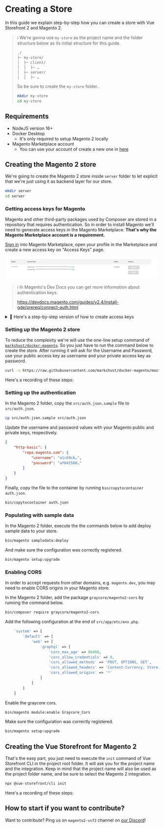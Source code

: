 # Creating a Store

In this guide we explain step-by-step how you can create a store with Vue Storefront 2 and Magento 2.

> ℹ️ We're gonna use `my-store` as the project name and the folder structure below as its initial structure for this guide.
>
> ```
> ./
> ├─ my-store/
> │  ├─ client/
> │  │  ├─ …
> │  ├─ server/
> │  │  ├─ …
> ```
>
> So be sure to create the `my-store` folder..
>
> ```sh
> mkdir my-store
> cd my-store
> ```

## Requirements

- NodeJS version 16+
- Docker Desktop
  - It's only required to setup Magento 2 locally
- Magento Marketplace account
  - You can use your account of create a new one in [here](https://account.magento.com/customer/account/create/)

## Creating the Magento 2 store

We're going to create the Magento 2 store inside `server` folder to let explicit that we're just using it as backend layer for our store.

```sh
mkdir server
cd server
```

### Getting access keys for Magento

Magento and other third-party packages used by Composer are stored in a repository that requires authentication. So in order to install Magento we'll need to generate access keys in the Magento Marketplace. **That's why the Magento Marketplace account is a requirement.**

[Sign in](https://account.magento.com/customer/account/login) into Magento Marketplace, open your profile in the Marketplace and create a new access key on "Access Keys" page.

![Magento Marketplace generated access keys](../assets/images/magento-marketplace-access-keys.jpg)

> ℹ️ In Magento's Dev Docs you can get more information about authentication keys.
>
> <https://devdocs.magento.com/guides/v2.4/install-gde/prereq/connect-auth.html>

<details>
  <summary>🧵 Here's a step-by-step version of how to create access keys</summary>

1. [Sign in](https://account.magento.com/customer/account/login) into Magento Marketplace;

   ![Magento Marketplace sign-in form](../assets/images/magento-marketplace-signin-form.jpg)

2. In your Magento Account page, click in the "Marketplace" tab;

   ![Magento Marketplace link](../assets/images/magento-marketplace-link.jpg)

3. In your user's menu, click in the "My Profile" item;

   ![Magento Marketplace link](../assets/images/magento-marketplace-my-profile-link.jpg)

4. Click in the "Access Keys" link;

   ![Magento Marketplace Access Keys link](../assets/images/magento-marketplace-access-keys-link.jpg)

5. Click in the "Create a new access key" button;

   ![Magento Marketplace create access key button](../assets/images/magento-marketplace-create-access-key-button.jpg)

6. Type in a name for these access keys and click in the "OK" button;

   ![Magento Marketplace create access key button](../assets/images/magento-marketplace-access-key-form.jpg)

</details>

### Setting up the Magento 2 store

To reduce the complexity we're will use the one-line setup command of [`markshust/docker-magento`](https://github.com/markshust/docker-magento). So you just have to run the command below to create the store. After running it will ask for the Username and Password, use your public access key as username and your private access key as password.

```sh
curl -s https://raw.githubusercontent.com/markshust/docker-magento/master/lib/onelinesetup | bash -s -- magento.test 2.4.4
```

Here's a recording of these steps:

<Asciinema id="493276" />

### Setting up the authentication

In the Magento 2 folder, copy the `src/auth.json.sample` file to `src/auth.json`.

```sh
cp src/auth.json.sample src/auth.json
```

Update the username and password values with your Magento public and private keys, respectively.

```json
{
    "http-basic": {
        "repo.magento.com": {
            "username": "a1c69cb…",
            "password": "af041560…"
        }
    }
}
```

Finally, copy the file to the container by running `bin/copytocontainer auth.json`.

```sh
bin/copytocontainer auth.json
```

### Populating with sample data

In the Magento 2 folder, execute the the commands below to add deploy sample data to your store.

```sh
bin/magento sampledata:deploy
```

And make sure the configuration was correctly registered.

```sh
bin/magento setup:upgrade
```

### Enabling CORS

In order to accept requests from other domains, e.g. `magento.dev`, you may need to enable CORS origins in your Magento store.

In the Magento 2 folder, add the package `graycore/magento2-cors` by running the command below.

```sh
bin/composer require graycore/magento2-cors
```

Add the following configuration at the end of `src/app/etc/env.php`.

```php
    'system' => [
        'default' => [
            'web' => [
                'graphql' => [
                    'cors_max_age' => 86400,
                    'cors_allow_credentials' => 0,
                    'cors_allowed_methods' => 'POST, OPTIONS, GET',
                    'cors_allowed_headers' => 'Content-Currency, Store, X-Magento-Cache-Id, X-Captcha, Content-Type, Authorization, DNT, TE',
                    'cors_allowed_origins' => '*'
                ]
            ]
        ]
    ]
```

Enable the graycore cors.

```sh
bin/magento module:enable Graycore_Cors
```

Make sure the configuration was correctly registered.

```sh
bin/magento setup:upgrade
```

## Creating the Vue Storefront for Magento 2

That's the easy part, you just need to execute the `init` command of Vue Storefront CLI in the project root folder. It will ask you for the project name and the integration. Keep in mind that the project name will also be used as the project folder name, and be sure to select the Magento 2 integration.

```sh
npx @vue-storefront/cli init
```

Here's a recording of these steps:

<Asciinema id="493286" />

## How to start if you want to contribute?

Want to contribute? Ping us on `magento2-vsf2` channel on [our Discord](https://discord.vuestorefront.io)!

